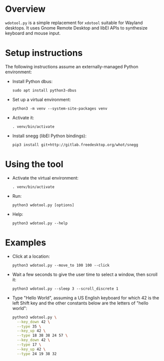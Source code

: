 # Overview
`wdotool.py` is a simple replacement for `xdotool` suitable for Wayland
desktops. It uses Gnome Remote Desktop and libEI APIs to synthesize keyboard
and mouse input.

# Setup instructions
The following instructions assume an externally-managed Python environment:

* Install Python dbus:

  `sudo apt install python3-dbus`

* Set up a virtual environment:

  `python3 -m venv --system-site-packages venv`

* Activate it:

  `. venv/bin/activate`

* Install snegg (libEI Python bindings):

  `pip3 install git+http://gitlab.freedesktop.org/whot/snegg`

# Using the tool
* Activate the virtual environment:

  `. venv/bin/activate`

* Run:

  `python3 wdotool.py [options]`

* Help:

  `python3 wdotool.py --help`

# Examples
* Click at a location:

  `python3 wdotool.py --move_to 100 100 --click`

* Wait a few seconds to give the user time to select a window, then scroll it:

  `python3 wdotool.py --sleep 3 --scroll_discrete 1`

* Type "Hello World", assuming a US English keyboard for which 42 is the left
Shift key and the other constants below are the letters of "hello world":
  ```sh
  python3 wdotool.py \
    --key_down 42 \
    --type 35 \
    --key_up 42 \
    --type 18 38 38 24 57 \
    --key_down 42 \
    --type 17 \
    --key_up 42 \
    --type 24 19 38 32
  ```